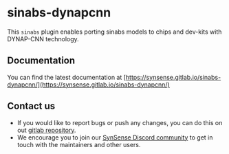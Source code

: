 sinabs-dynapcnn
===============

This `sinabs` plugin enables porting sinabs models to chips and dev-kits with DYNAP-CNN technology.

Documentation
-------------

You can find the latest documentation at [https://synsense.gitlab.io/sinabs-dynapcnn/](https://synsense.gitlab.io/sinabs-dynapcnn/)

Contact us
----------

- If you would like to report bugs or push any changes, you can do this on out [gitlab repository](https://gitlab.com/synsense/sinabs-dynapcnn).
- We encourage you to join our [SynSense Discord community](https://discordapp.com/channels/852094154188259338/852094154188259342/852113196201934859) to get in touch with the maintainers and other users.
